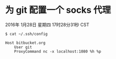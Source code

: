 # 为 git 配置一个 socks 代理


2016年 1月28日 星期四 17时28分31秒 CST

```bash
$ cat ~/.ssh/config
```

```
Host bitbucket.org
    User git
    ProxyCommand nc -x localhost:1080 %h %p
```
